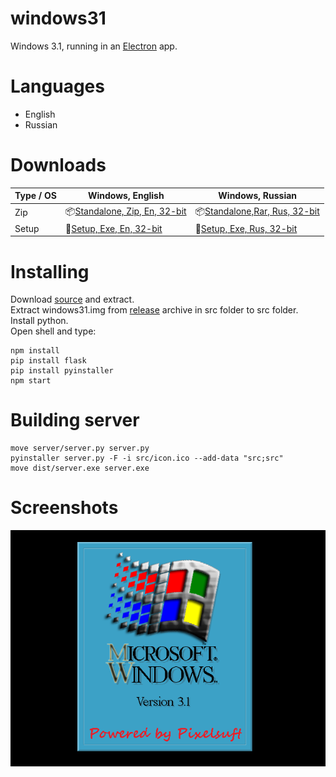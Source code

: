 # windows31
Windows 3.1, running in an [Electron](https://electronjs.org/) app.
# Languages
* English
* Russian
# Downloads
| Type / OS | Windows, English | Windows, Russian |
|---------------------|-----------------------------------------------------------------------------------------------------------------------------------------------------------------------------------------------------------------------------------------------------------------------------|-----------------------------------------------------------------------------------------------------------------------------------------------------------------------------------------------------------------------------------------------------------------------------|
| Zip | 📦[Standalone, Zip, En, 32-bit](https://github.com/felixrieseberg/windows95/releases/download/v2.2.2/windows95-win32-ia32-2.2.2.zip)  | 📦[Standalone,Rar, Rus, 32-bit](https://github.com/Pixelsuft/windows31/releases/download/v1.1-alpha/windows31ru-win32-ia32.rar)  |
| Setup | 💽[Setup, Exe, En, 32-bit](https://github.com/felixrieseberg/windows95/releases/download/v2.2.2/windows95-2.2.2-setup-ia32.exe)  | 💽[Setup, Exe, Rus, 32-bit](https://github.com/Pixelsuft/windows31/releases/download/v1.1-alpha/windows31ru-win32-ia32.exe)  |
# Installing
Download [source](https://github.com/Pixelsuft/windows31/edit/main/README.md) and extract.<br /> Extract windows31.img from [release](https://github.com/Pixelsuft/windows31/edit/main/README.md) archive in src folder to src folder.<br /> Install python.<br /> Open shell and type: <br />
```
npm install
pip install flask
pip install pyinstaller
npm start
```
# Building server
```
move server/server.py server.py
pyinstaller server.py -F -i src/icon.ico --add-data "src;src"
move dist/server.exe server.exe
```
# Screenshots
![Screenshot](https://github.com/Pixelsuft/windows31/blob/main/src/boot.png?raw=true)
